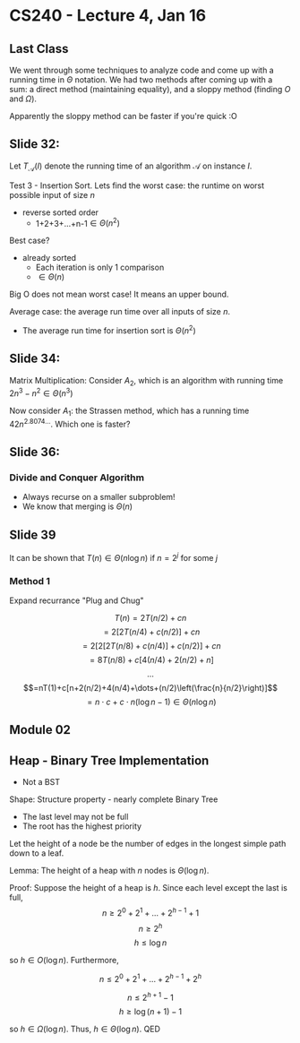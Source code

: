 # CS240 - Lecture 4, Jan 16

## Last Class
We went through some techniques to analyze code and come up with a running time in $\Theta$ notation. We had two methods after coming up with a sum: a direct method (maintaining equality), and a sloppy method (finding $O$ and $\Omega$).

Apparently the sloppy method can be faster if you're quick :O


## Slide 32:

Let $T_{\mathcal A}(I)$ denote the running time of an algorithm $\mathcal A$ on instance $I$.

Test 3 - Insertion Sort. Lets find the worst case: the runtime on worst possible input of size $n$

- reverse sorted order
  - 1+2+3+...+n-1$\in\Theta(n^2)$

Best case?
- already sorted
  - Each iteration is only 1 comparison
  - $\in\Theta(n)$

Big O does not mean worst case! It means an upper bound.

Average case: the average run time over all inputs of size $n$.
- The average run time for insertion sort is $\Theta(n^2)$

## Slide 34:

Matrix Multiplication: Consider $A_2$, which is an algorithm with running time $2n^3-n^2\in\Theta(n^3)$

Now consider $A_1$: the Strassen method, which has a running time $42n^{2.8074\dots}$. Which one is faster?

## Slide 36:

### Divide and Conquer Algorithm
- Always recurse on a smaller subproblem!
- We know that merging is $\Theta(n)$

## Slide 39
  It can be shown that $T(n)\in\Theta(n\log n)$ if $n=2^j$ for some $j$

### Method 1
Expand recurrance "Plug and Chug"

$$T(n)=2T(n/2)+cn$$
$$=2[2T(n/4)+c(n/2)]+cn$$
$$=2[2[2T(n/8)+c(n/4)]+c(n/2)]+cn$$
$$=8T(n/8)+c[4(n/4)+2(n/2)+n]$$
$$\dots$$
$$=nT(1)+c[n+2(n/2)+4(n/4)+\dots+(n/2)\left(\frac{n}{n/2}\right)]$$
$$=n\cdot c+c\cdot n(\log n-1)\in\Theta(n\log n)$$

## Module 02

## Heap - Binary Tree Implementation
- Not a BST

Shape: Structure property - nearly complete Binary Tree
- The last level may not be full
- The root has the highest priority

Let the height of a node be the number of edges in the longest simple path down to a leaf.

Lemma: The height of a heap with $n$ nodes is $\Theta(\log n)$.

Proof: Suppose the height of a heap is $h$. Since each level except the last is full,
$$n\geq 2^0+2^1+\dots+2^{h-1}+1$$
$$n\geq 2^h$$
$$h\leq \log n$$

so $h\in O(\log n)$. Furthermore,

$$n\leq 2^0+2^1+\dots+2^{h-1}+2^h$$

$$n\leq 2^{h+1}-1$$
$$h\geq \log(n+1)-1$$

so $h\in\Omega(\log n)$. Thus, $h\in\Theta(\log n)$. QED